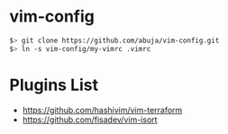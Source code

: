 # vim-config

```bash
$> git clone https://github.com/abuja/vim-config.git
$> ln -s vim-config/my-vimrc .vimrc
```

# Plugins List

* https://github.com/hashivim/vim-terraform
* https://github.com/fisadev/vim-isort
